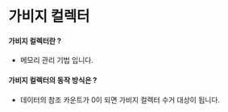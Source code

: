 # 가비지 컬렉터

#### 가비지 컬렉터란 ?
- 메모리 관리 기법 입니다. 

#### 가비지 컬렉터의 동작 방식은 ?
- 데이터의 참조 카운트가 0이 되면 가비지 컬렉터 수거 대상이 됩니다.